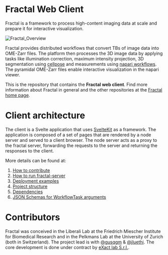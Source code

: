
# Fractal Web Client

Fractal is a framework to process high-content imaging data at scale and prepare it for interactive visualization.

![Fractal_Overview](https://fractal-analytics-platform.github.io/assets/fractal_overview.jpg)

Fractal provides distributed workflows that convert TBs of image data into OME-Zarr files. The platform then processes the 3D image data by applying tasks like illumination correction, maximum intensity projection, 3D segmentation using [cellpose](https://cellpose.readthedocs.io/en/latest/) and measurements using [napari workflows](https://github.com/haesleinhuepf/napari-workflows). The pyramidal OME-Zarr files enable interactive visualization in the napari viewer.

This is the repository that contains the **Fractal web client**. Find more information about Fractal in general and the other repositories at the [Fractal home page](https://fractal-analytics-platform.github.io).

# Client architecture

The client is a Svelte application that uses [SvelteKit](https://kit.svelte.dev) as a framework.
The application is composed of a set of pages that are rendered by a node server and served to a client browser.
The node server acts as a proxy to the fractal server, forwarding the requests to the server and returning the responses to the client.

More details can be found at:

1. [How to contribute](contribute.md)
2. [How to run fractal-server](fractal_server.md)
3. [Deployment examples](examples.md)
3. [Project structure](structure.md)
4. [Dependencies](dependencies.md)
5. [JSON Schemas for WorkflowTask arguments](json_schemas.md)



# Contributors

Fractal was conceived in the Liberali Lab at the Friedrich Miescher Institute for Biomedical Research and in the Pelkmans Lab at the University of Zurich (both in Switzerland). The project lead is with [@gusqgm](https://github.com/gusqgm) & [@jluethi](https://github.com/jluethi). The core development is done under contract by [eXact lab S.r.l.](exact-lab.it).
